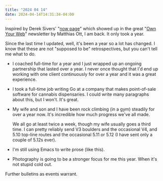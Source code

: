 ```yaml
---
title: "2024 04 14"
date: 2024-04-14T14:31:34-04:00
---
```


Inspired by Derek Sivers' "[now page](https://sive.rs/now)" which showed up in
the great "[Own Your Web][oyw]" newsletter by Matthias Ott, I am back. It
only took a year.<!--more-->

[oyw]: https://buttondown.email/ownyourweb

Since the last time I updated, well, it's been a year so a lot has changed. I
know that these are not "supposed to be" retrospectives, but you can't tell me
what to do.

* I coached full-time for a year and I just wrapped up an ongoing partnership
  that lasted over a year. I never once thought that I'd end up working with one
  client continuously for over a year and it was a great experience.
  
* I took a full-time job writing Go at a company that makes point-of-sale
  software for cannabis dispensaries. I could write many paragraphs about this,
  but I won't. It's great.

* My wife and son and I have been rock climbing (in a gym) steadily for over a
  year now. It's incredible how much progress we've all made.

  We all go at least twice a week, though my wife usually goes a third time. I
  can pretty reliably send V3 boulders and the occasional V4, and 5.10 top-line
  routes and the occasional 5.11 or 5.12 (I have sent only a couple of 5.12s
  ever).
  
* I'm still using Emacs to write prose (like this).

* Photography is going to be a stronger focus for me this year. When it's not
  stupid cold out.

Further bulletins as events warrant.

